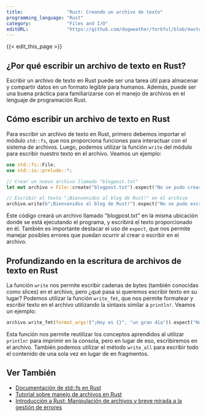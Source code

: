 ```yaml
---
title:                "Rust: Creando un archivo de texto"
programming_language: "Rust"
category:             "Files and I/O"
editURL:              "https://github.com/dogweather/forkful/blob/master/content/es/rust/writing-a-text-file.md"
---
```


{{< edit_this_page >}}

## ¿Por qué escribir un archivo de texto en Rust?

Escribir un archivo de texto en Rust puede ser una tarea útil para almacenar y compartir datos en un formato legible para humanos. Además, puede ser una buena práctica para familiarizarse con el manejo de archivos en el lenguaje de programación Rust.

## Cómo escribir un archivo de texto en Rust

Para escribir un archivo de texto en Rust, primero debemos importar el módulo `std::fs`, que nos proporciona funciones para interactuar con el sistema de archivos. Luego, podemos utilizar la función `write` del módulo para escribir nuestro texto en el archivo. Veamos un ejemplo:

```Rust 
use std::fs::File;
use std::io::prelude::*;

// Crear un nuevo archivo llamado "blogpost.txt"
let mut archivo = File::create("blogpost.txt").expect("No se pudo crear archivo.");

// Escribir el texto "¡Bienvenidos al blog de Rust!" en el archivo
archivo.write(b"¡Bienvenidos al blog de Rust!").expect("No se pudo escribir en el archivo.");
```

Este código creará un archivo llamado "blogpost.txt" en la misma ubicación donde se está ejecutando el programa, y escribirá el texto proporcionado en él. También es importante destacar el uso de `expect`, que nos permite manejar posibles errores que puedan ocurrir al crear o escribir en el archivo.

## Profundizando en la escritura de archivos de texto en Rust

La función `write` nos permite escribir cadenas de bytes (también conocidas como slices) en el archivo, pero ¿qué pasa si queremos escribir texto en su lugar? Podemos utilizar la función `write_fmt`, que nos permite formatear y escribir texto en el archivo utilizando la sintaxis similar a `println!`. Veamos un ejemplo:

```Rust
archivo.write_fmt(format_args!("¡Hoy es {}", "un gran día")).expect("No se pudo escribir en el archivo.");
```

Esta función nos permite reutilizar los conceptos aprendidos al utilizar `println!` para imprimir en la consola, pero en lugar de eso, escribiremos en el archivo. También podemos utilizar el método `write_all` para escribir todo el contenido de una sola vez en lugar de en fragmentos.

## Ver También

- [Documentación de std::fs en Rust](https://doc.rust-lang.org/std/fs/index.html)
- [Tutorial sobre manejo de archivos en Rust](https://www.tutorialspoint.com/rust/rust_file_management.htm)
- [Introducción a Rust: Manipulación de archivos y breve mirada a la gestión de errores](https://www.packtpub.com/programming/introducing-rust-file-manipulation-and-brief-look-error-handling)